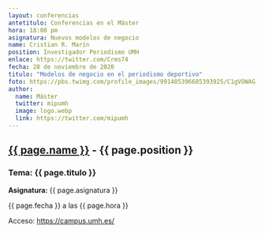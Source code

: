 ```yaml
---
layout: conferencias
antetitulo: Conferencias en el Máster
hora: 18:00 pm
asignatura: Nuevos modelos de negocio
name: Cristian R. Marín
position: Investigador Periodismo UMH
enlace: https://twitter.com/Crms74
fecha: 28 de noviembre de 2020
titulo: "Modelos de negocio en el periodismo deportivo"
foto: https://pbs.twimg.com/profile_images/991405396685393925/C1gVOWAG_400x400.jpg
author:
  name: Máster
  twitter: mipumh
  image: logo.webp
  link: https://twitter.com/mipumh
---
```


<h2><a href="{{ page.enlace }}">{{ page.name }}</a> - {{ page.position }}</h2>
<h3>Tema: {{ page.titulo }}</h3>
<p><strong>Asignatura:</strong> {{ page.asignatura }}</p>
<p>{{ page.fecha }} a las {{ page.hora }}</p>
<p>Acceso: <a href="https://campus.umh.es/">https://campus.umh.es/</a>
<img src="{{ page.foto }}" alt="" class="img-fluid img-rounded">
